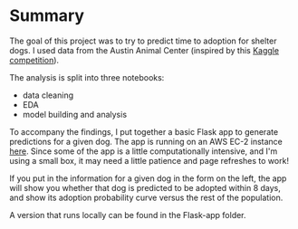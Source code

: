 # Summary
The goal of this project was to try to predict time to adoption for shelter dogs.  I used data from the Austin Animal Center (inspired by this [Kaggle competition](https://www.kaggle.com/c/shelter-animal-outcomes)).

The analysis is split into three notebooks:
- data cleaning
- EDA
- model building and analysis

To accompany the findings, I put together a basic Flask app to generate predictions for a given dog.  The app is running on an AWS EC-2 instance [here](http://ec2-54-175-179-135.compute-1.amazonaws.com/myapp/).  Since some of the app is a little computationally intensive, and I'm using a small box, it may need a little patience and page refreshes to work!  

If you put in the information for a given dog in the form on the left, the app will show you whether that dog is predicted to be adopted within 8 days, and show its adoption probability curve versus the rest of the population.

A version that runs locally can be found in the Flask-app folder.
